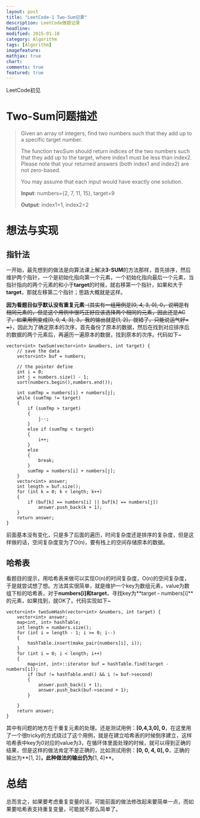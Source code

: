 ```yaml
---
layout: post
title: "LeetCode-1 Two-Sum记录"
description: LeetCode做题记录
headline: 
modified: 2015-01-18
category: Algorithm
tags: [Algorithm]
imagefeature: 
mathjax: true
chart: 
comments: true
featured: true
---
```


LeetCode初见

# Two-Sum问题描述

>Given an array of integers, find two numbers such that they add up to a specific target number.
>
>The function twoSum should return indices of the two numbers such that they add up to the target, where index1 must be less than index2. Please note that your returned answers (both index1 and index2) are not zero-based.
>
>You may assume that each input would have exactly one solution.
>
>**Input**: numbers={2, 7, 11, 15}, target=9
>
>**Output**: index1=1, index2=2

# 想法与实现

## 指针法

一开始，最先想到的做法是向算法课上解决**3-SUM**的方法那样，首先排序，然后维护两个指针，一个是初始化指向第一个元素，一个初始化指向最后一个元素，当指针指向的两个元素的和小于**target**的时候，就右移第一个指针，如果和大于**target**，那就左移第二个指针；思路大概就是这样。

**因为看题目似乎默认没有重复元素**<s>（其实有一组用例是[0, 4, 3, 0], 0，说明是有相同元素的，但是这个用例中很巧正好应该选择两个相同的元素，因此还是AC了，如果用例变成[0, 0, 4, 3], 3，我的输出就是[1, 2]，就错了，只能说运气好= =）</s>，因此为了确定原本的次序，首先备份了原本的数据，然后在找到对应排序后的数据的两个元素后，再遍历一遍原本的数据，找到原本的次序。代码如下~

	vector<int> twoSum(vector<int> &numbers, int target) {
        // save the data
        vector<int> buf = numbers;

        // the pointer define
        int i = 0;
        int j = numbers.size() - 1;
        sort(numbers.begin(),numbers.end());

        int sumTmp = numbers[i] + numbers[j];
        while (sumTmp != target)
        {
            if (sumTmp > target)
            {
                j--;
            }
            else if (sumTmp < target)
            {
                i++;
            }
            else
            {
                break;
            }
            sumTmp = numbers[i] + numbers[j];
        }
        vector<int> answer;
        int length = buf.size();
        for (int k = 0; k < length; k++)
        {
            if (buf[k] == numbers[i] || buf[k] == numbers[j])
                answer.push_back(k + 1);
        }
        return answer;
    }
    
前面基本没有变化，只是多了后面的遍历，时间复杂度还是排序的复杂度，但是这样做的话，空间复杂度变为了O(n)，要有栈上的空间存储原本的数据。

## 哈希表

看题目的提示，用哈希表来做可以实现O(n)的时间复杂度，O(n)的空间复杂度，于是就尝试想了想。方法其实很简单，就是维护一个key为数组元素，value为数组下标的哈希表，对于**numbers[i]**和**target**，寻找key为**target - numbers[i]**的元素，如果找到，就OK了。代码实现如下~

	vector<int> twoSumHash(vector<int> &numbers, int target) {
        vector<int> answer;
        map<int, int> hashTable;
        int length = numbers.size();
        for (int i = length - 1; i >= 0; i--)
        {
            hashTable.insert(make_pair(numbers[i], i));
        }
        for (int i = 0; i < length; i++)
        {
            map<int, int>::iterator buf = hashTable.find(target - numbers[i]);
            if (buf != hashTable.end() && i != buf->second)
            {
                answer.push_back(i + 1);
                answer.push_back(buf->second + 1);
            }

        }
        return answer;
    }

其中有问题的地方在于重复元素的处理。还是测试用例：**[0,4,3,0], 0**，在这里用了一个很tricky的方式绕过了这个用例，就是在建立哈希表的时候倒序建立，这样哈希表中key为0对应的value为3，在循环体里面处理的时候，就可以得到正确的结果，但是这样的做法肯定不是正确的，比如测试用例：**[0, 0, 4, 0], 0**，正确的输出为**[1, 2]**，此种做法的输出仍为**[1, 4]**。

# 总结

总而言之，如果要考虑重复变量的话，可能前面的做法修改起来要简单一点，而如果要哈希表支持重复变量，可能就不那么简单了。
